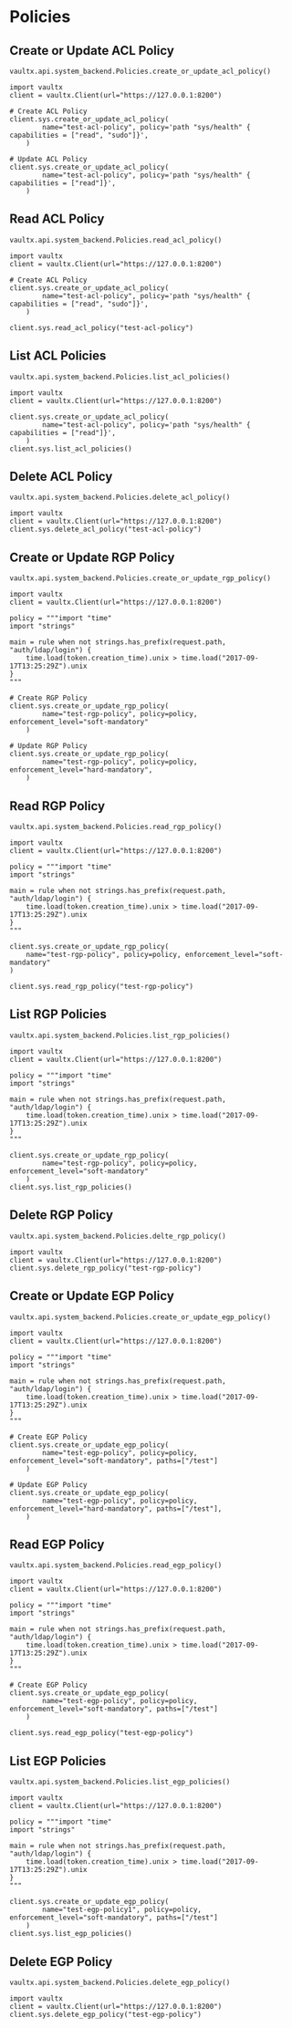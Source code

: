 # Policies

## Create or Update ACL Policy

`vaultx.api.system_backend.Policies.create_or_update_acl_policy()`

```python3
import vaultx
client = vaultx.Client(url="https://127.0.0.1:8200")

# Create ACL Policy
client.sys.create_or_update_acl_policy(
        name="test-acl-policy", policy='path "sys/health" { capabilities = ["read", "sudo"]}',
    )

# Update ACL Policy
client.sys.create_or_update_acl_policy(
        name="test-acl-policy", policy='path "sys/health" { capabilities = ["read"]}',
    )
```

## Read ACL Policy

`vaultx.api.system_backend.Policies.read_acl_policy()`

```python3
import vaultx
client = vaultx.Client(url="https://127.0.0.1:8200")

# Create ACL Policy
client.sys.create_or_update_acl_policy(
        name="test-acl-policy", policy='path "sys/health" { capabilities = ["read", "sudo"]}',
    )

client.sys.read_acl_policy("test-acl-policy")
```

## List ACL Policies

`vaultx.api.system_backend.Policies.list_acl_policies()`

```python3
import vaultx
client = vaultx.Client(url="https://127.0.0.1:8200")

client.sys.create_or_update_acl_policy(
        name="test-acl-policy", policy='path "sys/health" { capabilities = ["read"]}',
    )
client.sys.list_acl_policies()
```

## Delete ACL Policy

`vaultx.api.system_backend.Policies.delete_acl_policy()`

```python3
import vaultx
client = vaultx.Client(url="https://127.0.0.1:8200")
client.sys.delete_acl_policy("test-acl-policy")
```

## Create or Update RGP Policy

`vaultx.api.system_backend.Policies.create_or_update_rgp_policy()`

```python3
import vaultx
client = vaultx.Client(url="https://127.0.0.1:8200")

policy = """import "time"
import "strings"

main = rule when not strings.has_prefix(request.path, "auth/ldap/login") {
    time.load(token.creation_time).unix > time.load("2017-09-17T13:25:29Z").unix
}
"""

# Create RGP Policy
client.sys.create_or_update_rgp_policy(
        name="test-rgp-policy", policy=policy, enforcement_level="soft-mandatory"
    )

# Update RGP Policy
client.sys.create_or_update_rgp_policy(
        name="test-rgp-policy", policy=policy, enforcement_level="hard-mandatory",
    )
```

## Read RGP Policy

`vaultx.api.system_backend.Policies.read_rgp_policy()`

```python3
import vaultx
client = vaultx.Client(url="https://127.0.0.1:8200")

policy = """import "time"
import "strings"

main = rule when not strings.has_prefix(request.path, "auth/ldap/login") {
    time.load(token.creation_time).unix > time.load("2017-09-17T13:25:29Z").unix
}
"""

client.sys.create_or_update_rgp_policy(
    name="test-rgp-policy", policy=policy, enforcement_level="soft-mandatory"
)

client.sys.read_rgp_policy("test-rgp-policy")
```

## List RGP Policies

`vaultx.api.system_backend.Policies.list_rgp_policies()`

```python3
import vaultx
client = vaultx.Client(url="https://127.0.0.1:8200")

policy = """import "time"
import "strings"

main = rule when not strings.has_prefix(request.path, "auth/ldap/login") {
    time.load(token.creation_time).unix > time.load("2017-09-17T13:25:29Z").unix
}
"""

client.sys.create_or_update_rgp_policy(
        name="test-rgp-policy", policy=policy, enforcement_level="soft-mandatory"
    )
client.sys.list_rgp_policies()
```

## Delete RGP Policy

`vaultx.api.system_backend.Policies.delte_rgp_policy()`

```python3
import vaultx
client = vaultx.Client(url="https://127.0.0.1:8200")
client.sys.delete_rgp_policy("test-rgp-policy")
```

## Create or Update EGP Policy

`vaultx.api.system_backend.Policies.create_or_update_egp_policy()`

```python3
import vaultx
client = vaultx.Client(url="https://127.0.0.1:8200")

policy = """import "time"
import "strings"

main = rule when not strings.has_prefix(request.path, "auth/ldap/login") {
    time.load(token.creation_time).unix > time.load("2017-09-17T13:25:29Z").unix
}
"""

# Create EGP Policy
client.sys.create_or_update_egp_policy(
        name="test-egp-policy", policy=policy, enforcement_level="soft-mandatory", paths=["/test"]
    )

# Update EGP Policy
client.sys.create_or_update_egp_policy(
        name="test-egp-policy", policy=policy, enforcement_level="hard-mandatory", paths=["/test"],
    )
```

## Read EGP Policy

`vaultx.api.system_backend.Policies.read_egp_policy()`

```python3
import vaultx
client = vaultx.Client(url="https://127.0.0.1:8200")

policy = """import "time"
import "strings"

main = rule when not strings.has_prefix(request.path, "auth/ldap/login") {
    time.load(token.creation_time).unix > time.load("2017-09-17T13:25:29Z").unix
}
"""

# Create EGP Policy
client.sys.create_or_update_egp_policy(
        name="test-egp-policy", policy=policy, enforcement_level="soft-mandatory", paths=["/test"]
    )

client.sys.read_egp_policy("test-egp-policy")
```

## List EGP Policies

`vaultx.api.system_backend.Policies.list_egp_policies()`

```python3
import vaultx
client = vaultx.Client(url="https://127.0.0.1:8200")

policy = """import "time"
import "strings"

main = rule when not strings.has_prefix(request.path, "auth/ldap/login") {
    time.load(token.creation_time).unix > time.load("2017-09-17T13:25:29Z").unix
}
"""

client.sys.create_or_update_egp_policy(
        name="test-egp-policy1", policy=policy, enforcement_level="soft-mandatory", paths=["/test"]
    )
client.sys.list_egp_policies()
```

## Delete EGP Policy

`vaultx.api.system_backend.Policies.delete_egp_policy()`

```python3
import vaultx
client = vaultx.Client(url="https://127.0.0.1:8200")
client.sys.delete_egp_policy("test-egp-policy")
```
